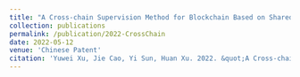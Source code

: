 ```yaml
---
title: "A Cross-chain Supervision Method for Blockchain Based on Shared Nodes"
collection: publications
permalink: /publication/2022-CrossChain
date: 2022-05-12
venue: 'Chinese Patent'
citation: 'Yuwei Xu, Jie Cao, Yi Sun, Huan Xu. 2022. &quot;A Cross-chain Supervision Method for Blockchain Based on Shared Nodes.&quot; <i>Chinese Patent</i> CN2022105178965'
---
```

